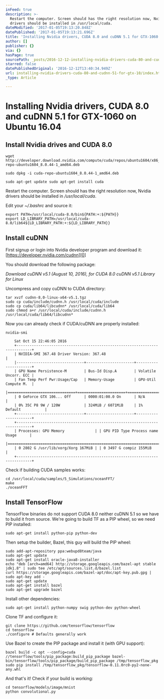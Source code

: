```yaml
---
inFeed: true
description: >-
  Restart the computer. Screen should has the right resolution now, Nvidia
  drivers should be installed in /usr/local/cuda.
dateModified: '2017-01-05T19:13:20.848Z'
datePublished: '2017-01-05T19:13:21.696Z'
title: 'Installing Nvidia drivers, CUDA 8.0 and cuDNN 5.1 for GTX-1060 on Ubuntu 16.04'
author: []
publisher: {}
via: {}
hasPage: true
sourcePath: _posts/2016-12-12-installing-nvidia-drivers-cuda-80-and-cudnn-51-for-gtx-10.md
starred: false
datePublishedOriginal: '2016-12-12T13:40:34.949Z'
url: installing-nvidia-drivers-cuda-80-and-cudnn-51-for-gtx-10/index.html
_type: Article

---
```

# Installing Nvidia drivers, CUDA 8.0 and cuDNN 5.1 for GTX-1060 on Ubuntu 16.04

## Install Nvidia drives and CUDA 8.0

    wget http://developer.download.nvidia.com/compute/cuda/repos/ubuntu1604/x86_64/cuda-repo-ubuntu1604_8.0.44-1_amd64.deb
    
    sudo dpkg -i cuda-repo-ubuntu1604_8.0.44-1_amd64.deb
    
    sudo apt-get update sudo apt-get install cuda

Restart the computer. Screen should has the right resolution now, Nvidia drivers should be installed in _/usr/local/cuda_.

Edit your _~/.bashrc_ and source it:

    export PATH=/usr/local/cuda-8.0/bin${PATH:+:${PATH}}
    export LD_LIBRARY_PATH=/usr/local/cuda-8.0/lib64${LD_LIBRARY_PATH:+:${LD_LIBRARY_PATH}}

## Install cuDNN

First signup or login into Nvidia developer program and download it: [https://developer.nvidia.com/cudnn][0]

You should download the following package:

_Download cuDNN v5.1 (August 10, 2016), for CUDA 8.0 cuDNN v5.1 Library for Linux_

Uncompress and copy cuDNN to CUDA directory:

    tar xvzf cudnn-8.0-linux-x64-v5.1.tgz
    sudo cp cuda/include/cudnn.h /usr/local/cuda/include
    sudo cp cuda/lib64/libcudnn* /usr/local/cuda/lib64
    sudo chmod a+r /usr/local/cuda/include/cudnn.h /usr/local/cuda/lib64/libcudnn*

Now you can already check if CUDA/cuDNN are properly installed:

    nvidia-smi
    
        Sat Oct 15 22:46:05 2016 
        +-----------------------------------------------------------------------------+
        | NVIDIA-SMI 367.48 Driver Version: 367.48                                    | 
        |-------------------------------+----------------------+----------------------+ 
        | GPU Name Persistence-M        | Bus-Id Disp.A        | Volatile Uncorr. ECC | 
        | Fan Temp Perf Pwr:Usage/Cap   | Memory-Usage         | GPU-Util Compute M.  | 
        |===============================+======================+======================| 
        | 0 GeForce GTX 106... Off      | 0000:01:00.0 On      | N/A                  |
        | 0% 35C P8 9W / 120W           | 324MiB / 6071MiB     | 1% Default           | 
        +-------------------------------+----------------------+----------------------+ 
        +-----------------------------------------------------------------------------+ 
        | Processes: GPU Memory              | | GPU PID Type Process name Usage      | 
        |=============================================================================| 
        | 0 2802 G /usr/lib/xorg/Xorg 167MiB | | 0 3497 G compiz 155MiB               | 
        +-----------------------------------------------------------------------------+

Check if building CUDA samples works:

    cd /usr/local/cuda/samples/5_Simulations/oceanFFT/
    make
    ./oceanFFT

## Install TensorFlow

TensorFlow binaries do not support CUDA 8.0 neither cuDNN 5.1 so we have to build it from source. We're going to build TF as a PIP wheel, so we need PIP installed:

    sudo apt-get install python-pip python-dev

Then setup the builder, Bazel, this guy will build the PIP wheel:

    sudo add-apt-repository ppa:webupd8team/java
    sudo apt-get update
    sudo apt-get install oracle-java8-installer
    echo "deb [arch=amd64] http://storage.googleapis.com/bazel-apt stable jdk1.8" | sudo tee /etc/apt/sources.list.d/bazel.list
    curl https://storage.googleapis.com/bazel-apt/doc/apt-key.pub.gpg | sudo apt-key add -
    sudo apt-get update
    sudo apt-get install bazel
    sudo apt-get upgrade bazel

Install other dependencies:

    sudo apt-get install python-numpy swig python-dev python-wheel

Clone TF and configure it:

    git clone https://github.com/tensorflow/tensorflow
    cd tensorflow
    ./configure # Defaults generally work

Use Bazel to create the PIP package and install it (with GPU support):

    bazel build -c opt --config=cuda //tensorflow/tools/pip_package:build_pip_package bazel-bin/tensorflow/tools/pip_package/build_pip_package /tmp/tensorflow_pkg
    sudo pip install /tmp/tensorflow_pkg/tensorflow-0.11.0rc0-py2-none-any.whl

And that's it! Check if your build is working:

    cd tensorflow/models/image/mnist
    python convolutional.py



[0]: https://developer.nvidia.com/cudnn